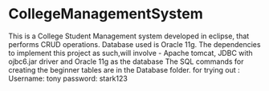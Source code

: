 # CollegeManagementSystem
This is a College Student Management system developed in eclipse, that performs CRUD operations. Database used is Oracle 11g.
The dependencies to implement this project as such,will involve - Apache tomcat, JDBC with ojbc6.jar driver and Oracle 11g as the database
The SQL commands for creating the beginner tables are in the Database folder.
for trying out :
Username: tony 
password: stark123
